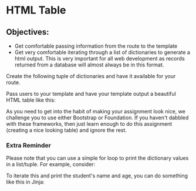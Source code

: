 # HTML Table

## Objectives:
* Get comfortable passing information from the route to the template
* Get very comfortable iterating through a list of dictionaries to generate a html output.  This is very important for all web development as records returned from a database will almost always be in this format.

Create the following tuple of dictionaries and have it available for your route.  

Pass users to your template and have your template output a beautiful HTML table like this:

As you need to get into the habit of making your assignment look nice, we challenge you to use either Bootstrap or Foundation.  If you haven't dabbled with these frameworks, then just learn enough to do this assignment (creating a nice looking table) and ignore the rest.

### Extra Reminder
Please note that you can use a simple for loop to print the dictionary values in a list/tuple.  For example, consider:
    
To iterate this and print the student's name and age, you can do something like this in Jinja:
